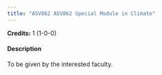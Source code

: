 ```yaml
---
title: "ASV862 ASV862 Special Module in Climate"
---
```

**Credits:** 1 (1-0-0)

#### Description
To be given by the interested faculty.